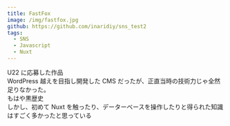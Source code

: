 ```yaml
---
title: FastFox
image: /img/fastfox.jpg
github: https://github.com/inaridiy/sns_test2
tags:
  - SNS
  - Javascript
  - Nuxt
---
```


U22 に応募した作品  
WordPress 越えを目指し開発した CMS だったが、正直当時の技術力じゃ全然足りなかった。  
もはや黒歴史  
しかし、初めて Nuxt を触ったり、データーベースを操作したりと得られた知識はすごく多かったと思っている
